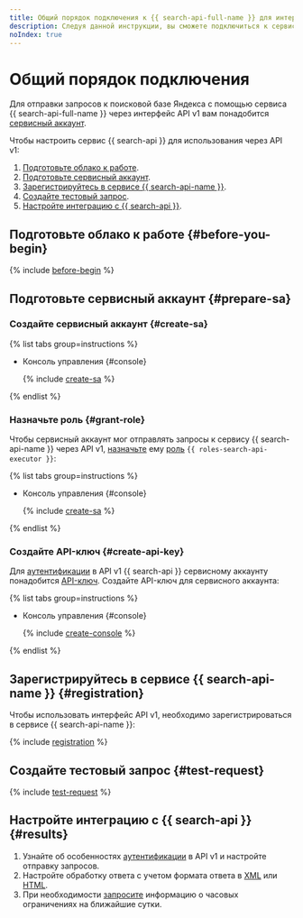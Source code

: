 ```yaml
---
title: Общий порядок подключения к {{ search-api-full-name }} для интерфейса API v1
description: Следуя данной инструкции, вы сможете подключиться к сервису {{ search-api-name }} для работы с ним через интерфейс API v1.
noIndex: true
---
```


# Общий порядок подключения

Для отправки запросов к поисковой базе Яндекса с помощью сервиса {{ search-api-full-name }} через интерфейс API v1 вам понадобится [сервисный аккаунт](../../iam/concepts/users/service-accounts.md). 

Чтобы настроить сервис {{ search-api }} для использования через API v1:

1. [Подготовьте облако к работе](#before-you-begin).
1. [Подготовьте сервисный аккаунт](#prepare-sa).
1. [Зарегистрируйтесь в сервисе {{ search-api-name }}](#registration).
1. [Создайте тестовый запрос](#test-request).
1. [Настройте интеграцию с {{ search-api }}](#results).


## Подготовьте облако к работе {#before-you-begin}

{% include [before-begin](../../_tutorials/_tutorials_includes/before-you-begin.md) %}

## Подготовьте сервисный аккаунт {#prepare-sa}

### Создайте сервисный аккаунт {#create-sa}

{% list tabs group=instructions %}

- Консоль управления {#console}

  {% include [create-sa](../../_includes/iam/create-sa-via-console-without-role.md) %}

{% endlist %}

### Назначьте роль {#grant-role}

Чтобы сервисный аккаунт мог отправлять запросы к сервису {{ search-api-name }} через API v1, [назначьте](../../iam/operations/sa/assign-role-for-sa.md#binding-role-resource) ему [роль](../security/index.md#search-api-executor) `{{ roles-search-api-executor }}`:

{% list tabs group=instructions %}

- Консоль управления {#console}

  {% include [create-sa](../../_includes/grant-role-console-sa.md) %}

{% endlist %}

### Создайте API-ключ {#create-api-key}

Для [аутентификации](./auth.md) в API v1 {{ search-api }} сервисному аккаунту понадобится [API-ключ](../../iam/concepts/authorization/api-key.md). Создайте API-ключ для сервисного аккаунта:

{% list tabs group=instructions %}

- Консоль управления {#console}

  {% include [create-console](../../_includes/iam/create-api-key-console.md) %}  

{% endlist %}

## Зарегистрируйтесь в сервисе {{ search-api-name }} {#registration}

Чтобы использовать интерфейс API v1, необходимо зарегистрироваться в сервисе {{ search-api-name }}:

{% include [registration](../../_includes/search-api/registration.md) %}

## Создайте тестовый запрос {#test-request}

{% include [test-request](../../_includes/search-api/test-request.md) %}


## Настройте интеграцию с {{ search-api }} {#results}

1. Узнайте об особенностях [аутентификации](./auth.md) в API v1 и настройте отправку запросов.
1. Настройте обработку ответа с учетом формата ответа в [XML](../concepts/response.md) или [HTML](../concepts/html-response.md).
1. При необходимости [запросите](../concepts/limits.md) информацию о часовых ограничениях на ближайшие сутки.